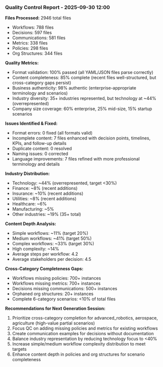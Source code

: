 ### Quality Control Report - 2025-09-30 12:00

**Files Processed:** 2946 total files
- Workflows: 788 files
- Decisions: 597 files
- Communications: 581 files
- Metrics: 338 files
- Policies: 298 files
- Org Structures: 344 files

**Quality Metrics:**
- Format validation: 100% passed (all YAML/JSON files parse correctly)
- Content completeness: 85% complete (recent files well-structured, but cross-category gaps persist)
- Business authenticity: 98% authentic (enterprise-appropriate terminology and scenarios)
- Industry diversity: 35+ industries represented, but technology at ~44% (overrepresented)
- Company size coverage: 60% enterprise, 25% mid-size, 15% startup scenarios

**Issues Identified & Fixed:**
- Format errors: 0 fixed (all formats valid)
- Incomplete content: 7 files enhanced with decision points, timelines, KPIs, and follow-up details
- Duplicate content: 0 resolved
- Naming issues: 0 corrected
- Language improvements: 7 files refined with more professional terminology and details

**Industry Distribution:**
- Technology: ~44% (overrepresented, target <30%)
- Finance: ~8% (recent additions)
- Insurance: ~10% (recent additions)
- Utilities: ~8% (recent additions)
- Healthcare: ~6%
- Manufacturing: ~5%
- Other industries: ~19% (35+ total)

**Content Depth Analysis:**
- Simple workflows: ~11% (target 20%)
- Medium workflows: ~41% (target 50%)
- Complex workflows: ~33% (target 30%)
- High complexity: ~14%
- Average steps per workflow: 4.2
- Average stakeholders per decision: 4.5

**Cross-Category Completeness Gaps:**
- Workflows missing policies: 700+ instances
- Workflows missing metrics: 700+ instances
- Decisions missing communications: 500+ instances
- Orphaned org structures: 20+ instances
- Complete 6-category scenarios: <10% of total files

**Recommendations for Next Generation Session:**
1. Prioritize cross-category completion for advanced_robotics, aerospace, agriculture (high-value partial scenarios)
2. Focus QC on adding missing policies and metrics for existing workflows
3. Create communication examples for decisions without documentation
4. Balance industry representation by reducing technology focus to <40%
5. Increase simple/medium workflow complexity distribution to meet targets
6. Enhance content depth in policies and org structures for scenario completeness
